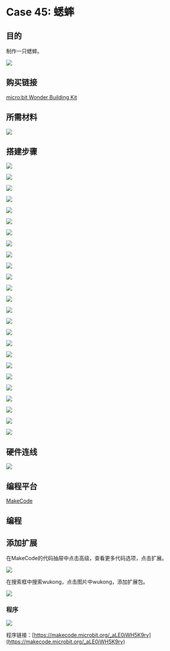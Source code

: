 # Case 45: 蟋蟀
## 目的
制作一只蟋蟀。

![](./images/Wonder-Building-Kit-case-45-01.png)

## 购买链接

[micro:bit Wonder Building Kit](https://www.elecfreaks.com/micro-bit-wonder-building-kit-without-micro-bit-board.html)

## 所需材料

![](./images/Wonder-Building-Kit-step-case-45-01.png)

## 搭建步骤


![](./images/Wonder-Building-Kit-step-case-45-02.png)

![](./images/Wonder-Building-Kit-step-case-45-03.png)

![](./images/Wonder-Building-Kit-step-case-45-04.png)

![](./images/Wonder-Building-Kit-step-case-45-05.png)

![](./images/Wonder-Building-Kit-step-case-45-06.png)

![](./images/Wonder-Building-Kit-step-case-45-07.png)

![](./images/Wonder-Building-Kit-step-case-45-08.png)

![](./images/Wonder-Building-Kit-step-case-45-09.png)

![](./images/Wonder-Building-Kit-step-case-45-10.png)

![](./images/Wonder-Building-Kit-step-case-45-11.png)

![](./images/Wonder-Building-Kit-step-case-45-12.png)

![](./images/Wonder-Building-Kit-step-case-45-13.png)

![](./images/Wonder-Building-Kit-step-case-45-14.png)

![](./images/Wonder-Building-Kit-step-case-45-15.png)

![](./images/Wonder-Building-Kit-step-case-45-16.png)

![](./images/Wonder-Building-Kit-step-case-45-17.png)

![](./images/Wonder-Building-Kit-step-case-45-18.png)

![](./images/Wonder-Building-Kit-step-case-45-19.png)

![](./images/Wonder-Building-Kit-step-case-45-20.png)

![](./images/Wonder-Building-Kit-step-case-45-21.png)

![](./images/Wonder-Building-Kit-step-case-45-22.png)

![](./images/Wonder-Building-Kit-step-case-45-23.png)

![](./images/Wonder-Building-Kit-step-case-45-24.png)

![](./images/Wonder-Building-Kit-step-case-45-25.png)

![](./images/Wonder-Building-Kit-step-case-45-26.png)



## 硬件连线

![](./images/Wonder-Building-Kit-case-45-03.png)

## 编程平台

[MakeCode](https://makecode.microbit.org/)

## 编程
## 添加扩展
在MakeCode的代码抽屉中点击高级，查看更多代码选项，点击扩展。

![](./images/Wonder-Building-Kit-case-21-02.png)

在搜索框中搜索wukong，点击图片中wukong，添加扩展包。

![](./images/Wonder-Building-Kit-case-21-03.png)





### 程序

![](./images/Wonder-Building-Kit-case-45-04.png)

程序链接：[https://makecode.microbit.org/_aLE0jWH5K9rv](https://makecode.microbit.org/_aLE0jWH5K9rv)
